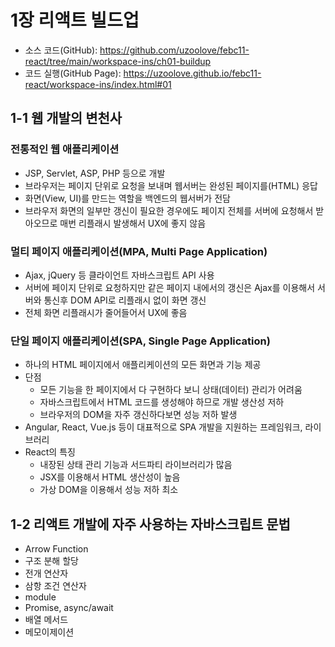# 1장 리액트 빌드업

- 소스 코드(GitHub): <https://github.com/uzoolove/febc11-react/tree/main/workspace-ins/ch01-buildup>
- 코드 실행(GitHub Page): <https://uzoolove.github.io/febc11-react/workspace-ins/index.html#01>

## 1-1 웹 개발의 변천사

### 전통적인 웹 애플리케이션

- JSP, Servlet, ASP, PHP 등으로 개발
- 브라우저는 페이지 단위로 요청을 보내며 웹서버는 완성된 페이지를(HTML) 응답
- 화면(View, UI)를 만드는 역할을 백엔드의 웹서버가 전담
- 브라우저 화면의 일부만 갱신이 필요한 경우에도 페이지 전체를 서버에 요청해서 받아오므로 매번 리플래시 발생해서 UX에 좋지 않음

### 멀티 페이지 애플리케이션(MPA, Multi Page Application)

- Ajax, jQuery 등 클라이언트 자바스크립트 API 사용
- 서버에 페이지 단위로 요청하지만 같은 페이지 내에서의 갱신은 Ajax를 이용해서 서버와 통신후 DOM API로 리플래시 없이 화면 갱신
- 전체 화면 리플래시가 줄어들어서 UX에 좋음

### 단일 페이지 애플리케이션(SPA, Single Page Application)

- 하나의 HTML 페이지에서 애플리케이션의 모든 화면과 기능 제공
- 단점
  - 모든 기능을 한 페이지에서 다 구현하다 보니 상태(데이터) 관리가 어려움
  - 자바스크립트에서 HTML 코드를 생성해야 하므로 개발 생산성 저하
  - 브라우저의 DOM을 자주 갱신하다보면 성능 저하 발생
- Angular, React, Vue.js 등이 대표적으로 SPA 개발을 지원하는 프레임워크, 라이브러리
- React의 특징
  - 내장된 상태 관리 기능과 서드파티 라이브러리가 많음
  - JSX를 이용해서 HTML 생산성이 높음
  - 가상 DOM을 이용해서 성능 저하 최소

## 1-2 리액트 개발에 자주 사용하는 자바스크립트 문법

- Arrow Function
- 구조 분해 할당
- 전개 연산자
- 삼항 조건 연산자
- module
- Promise, async/await
- 배열 메서드
- 메모이제이션
